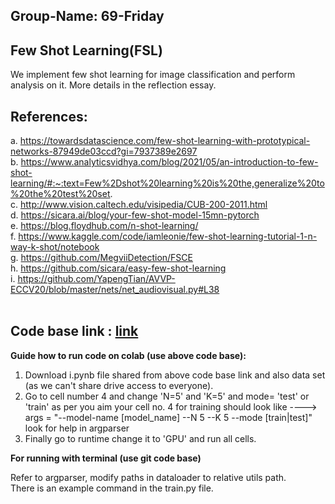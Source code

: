 ## Group-Name: 69-Friday

## Few Shot Learning(FSL)
We implement few shot learning for image classification and perform analysis on it. More details in the reflection essay.

## References:   <br>
a. https://towardsdatascience.com/few-shot-learning-with-prototypical-networks-87949de03ccd?gi=7937389e2697 <br>
b. https://www.analyticsvidhya.com/blog/2021/05/an-introduction-to-few-shot-learning/#:~:text=Few%2Dshot%20learning%20is%20the,generalize%20to%20the%20test%20set. <br>
c. http://www.vision.caltech.edu/visipedia/CUB-200-2011.html <br>
d. https://sicara.ai/blog/your-few-shot-model-15mn-pytorch <br>
e. https://blog.floydhub.com/n-shot-learning/ <br>
f. https://www.kaggle.com/code/iamleonie/few-shot-learning-tutorial-1-n-way-k-shot/notebook <br>
g. https://github.com/MegviiDetection/FSCE <br>
h. https://github.com/sicara/easy-few-shot-learning <br> 
i. https://github.com/YapengTian/AVVP-ECCV20/blob/master/nets/net_audiovisual.py#L38 <br>
 


## Code base link : [link](https://drive.google.com/drive/folders/1BJKLY5dsVoJpCBg1Ecw2XkI1pYf9skWa?usp=sharing)
	   	
**Guide how to run code on colab (use above code base):**
1) Download i.pynb file shared from above code base link and also data set (as we can't share drive access to everyone).
2) Go to cell number 4 and change 'N=5' and 'K=5' and mode= 'test' or 'train' as per you aim 
   your cell no. 4 for training should look like ----> args = "--model-name [model_name] --N 5 --K 5 --mode [train|test]" look for help in argparser
3) Finally go to runtime change it to 'GPU' and run all cells.

**For running with terminal (use git code base)**

Refer to argparser, modify paths in dataloader to relative utils path. <br>
There is an example command in the train.py file.
